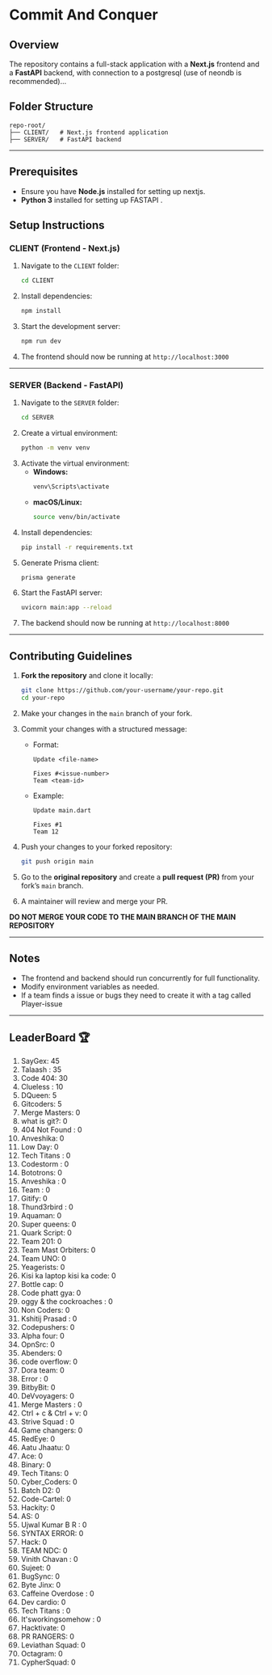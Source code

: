 # Commit And Conquer

## Overview
The repository contains a full-stack application with a **Next.js** frontend and a **FastAPI** backend, with connection to a postgresql (use of neondb is recommended)...

## Folder Structure
```
repo-root/
├── CLIENT/   # Next.js frontend application
├── SERVER/   # FastAPI backend
```

---

## Prerequisites
- Ensure you have **Node.js** installed for setting up nextjs.
-  **Python 3** installed for setting up FASTAPI .


## Setup Instructions

### CLIENT (Frontend - Next.js)

1. Navigate to the `CLIENT` folder:
   ```sh
   cd CLIENT
   ```
2. Install dependencies:
   ```sh
   npm install
   ```
3. Start the development server:
   ```sh
   npm run dev
   ```
4. The frontend should now be running at `http://localhost:3000`

---

### SERVER (Backend - FastAPI)

1. Navigate to the `SERVER` folder:
   ```sh
   cd SERVER
   ```
2. Create a virtual environment:
   ```sh
   python -m venv venv
   ```
3. Activate the virtual environment:
   - **Windows:**
     ```sh
     venv\Scripts\activate
     ```
   - **macOS/Linux:**
     ```sh
     source venv/bin/activate
     ```
4. Install dependencies:
   ```sh
   pip install -r requirements.txt
   ```
5. Generate Prisma client:
   ```sh
   prisma generate
   ```
6. Start the FastAPI server:
   ```sh
   uvicorn main:app --reload
   ```
7. The backend should now be running at `http://localhost:8000`

---


## Contributing Guidelines


1. **Fork the repository** and clone it locally:
   
   ```sh
   git clone https://github.com/your-username/your-repo.git
   cd your-repo
   ```
4. Make your changes in the `main` branch of your fork.
5. Commit your changes with a structured message:
   - Format:
     ```
     Update <file-name>
     
     Fixes #<issue-number>  
     Team <team-id>
     ```
   - Example:
     ```
     Update main.dart
     
     Fixes #1  
     Team 12
     ```
6. Push your changes to your forked repository:
   ```sh
   git push origin main
   ```
7. Go to the **original repository** and create a **pull request (PR)** from your fork’s `main` branch.

8. A maintainer will review and merge your PR.

 **DO NOT MERGE YOUR CODE TO THE MAIN BRANCH OF THE MAIN REPOSITORY**

---



## Notes
- The frontend and backend should run concurrently for full functionality.
- Modify environment variables as needed.
- If a team finds a issue or bugs they need to create it with a tag called Player-issue

---

## LeaderBoard 🏆

<!-- LEADERBOARD_START -->
1. SayGex: 45
2. Talaash : 35
3. Code 404: 30
4. Clueless : 10
5. DQueen: 5
6. Gitcoders: 5
7. Merge Masters: 0
8. what is git?: 0
9. 404 Not Found : 0
10. Anveshika: 0
11. Low Day: 0
12. Tech Titans : 0
13. Codestorm : 0
14. Bototrons: 0
15. Anveshika : 0
16. Team : 0
17. Gitify: 0
18. Thund3rbird : 0
19. Aquaman: 0
20. Super queens: 0
21. Quark Script: 0
22. Team 201: 0
23. Team Mast Orbiters: 0
24. Team UNO: 0
25. Yeagerists: 0
26. Kisi ka laptop kisi ka code: 0
27. Bottle cap: 0
28. Code phatt gya: 0
29. oggy & the cockroaches : 0
30. Non Coders: 0
31. Kshitij Prasad : 0
32. Codepushers: 0
33. Alpha four: 0
34. OpnSrc: 0
35. Abenders: 0
36. code overflow: 0
37. Dora team: 0
38. Error : 0
39. BitbyBit: 0
40. DeVvoyagers: 0
41. Merge Masters : 0
42. Ctrl + c & Ctrl + v: 0
43. Strive Squad : 0
44. Game changers: 0
45. RedEye: 0
46. Aatu Jhaatu: 0
47. Ace: 0
48. Binary: 0
49. Tech Titans: 0
50. Cyber_Coders: 0
51. Batch D2: 0
52. Code-Cartel: 0
53. Hackity: 0
54. AS: 0
55. Ujwal Kumar B R : 0
56. SYNTAX ERROR: 0
57. Hack: 0
58. TEAM NDC: 0
59. Vinith Chavan : 0
60. Sujeet: 0
61. BugSync: 0
62. Byte Jinx: 0
63. Caffeine Overdose : 0
64. Dev cardio: 0
65. Tech Titans : 0
66. It'sworkingsomehow : 0
67. Hacktivate: 0
68. PR RANGERS: 0
69. Leviathan Squad: 0
70. Octagram: 0
71. CypherSquad: 0
<!-- LEADERBOARD_END -->

